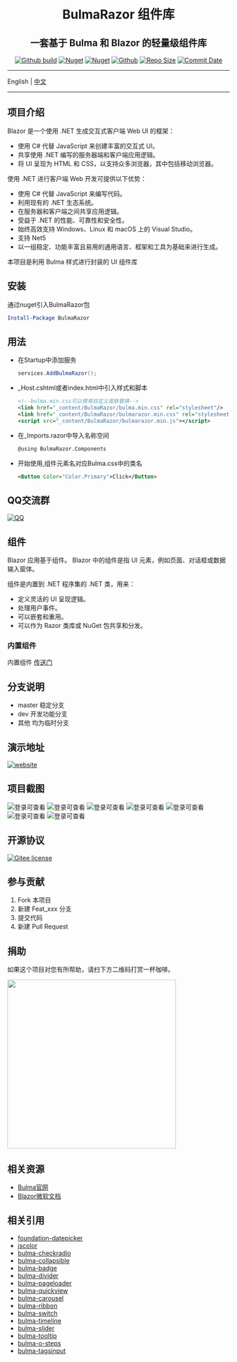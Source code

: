 <h1 align="center">BulmaRazor 组件库</h1>

<div align="center">

<h2>一套基于 Bulma 和 Blazor 的轻量级组件库</h2>

[![Github build](https://img.shields.io/github/workflow/status/ArgoZhang/BootstrapBlazor/Package%20to%20Nuget/master?label=master&logo=github&logoColor=green)](https://github.com/ArgoZhang/BootstrapAdmin/actions?query=workflow%3A%22Auto+Build+CI%22+branch%3Amaster)
[![Nuget](https://img.shields.io/nuget/v/BulmaRazor.svg?color=red&logo=nuget&logoColor=green)](https://www.nuget.org/packages/BulmaRazor/)
[![Nuget](https://img.shields.io/nuget/dt/BulmaRazor.svg?logo=nuget&logoColor=green)](https://www.nuget.org/packages/BulmaRazor/)
[![Github](https://img.shields.io/github/license/loogn/bulmarazor.svg?logo=git&logoColor=red)](https://gitee.com/loogn/bulmarazor/blob/master/LICENSE)
[![Repo Size](https://img.shields.io/github/repo-size/loogn/BulmaRazor.svg?logo=github&logoColor=green&label=repo)](https://github.com/loogn/BulmaRazor)
[![Commit Date](https://img.shields.io/github/last-commit/loogn/BulmaRazor/master.svg?logo=github&logoColor=green&label=commit)](https://github.com/loogn/BulmaRazor)

</div>

---

English | <a href="README.zh-CN.md">中文</a>

---

## 项目介绍
Blazor 是一个使用 .NET 生成交互式客户端 Web UI 的框架：

- 使用 C# 代替 JavaScript 来创建丰富的交互式 UI。
- 共享使用 .NET 编写的服务器端和客户端应用逻辑。
- 将 UI 呈现为 HTML 和 CSS，以支持众多浏览器，其中包括移动浏览器。

使用 .NET 进行客户端 Web 开发可提供以下优势：

- 使用 C# 代替 JavaScript 来编写代码。
- 利用现有的 .NET 生态系统。
- 在服务器和客户端之间共享应用逻辑。
- 受益于 .NET 的性能、可靠性和安全性。
- 始终高效支持 Windows、Linux 和 macOS 上的 Visual Studio。
- 支持 Net5
- 以一组稳定、功能丰富且易用的通用语言、框架和工具为基础来进行生成。

本项目是利用 Bulma 样式进行封装的 UI 组件库

## 安装
通过nuget引入BulmaRazor包
```powershell
Install-Package BulmaRazor
```

## 用法

- 在Startup中添加服务
    ```csharp
    services.AddBulmaRazor();
    ```
- _Host.cshtml或者index.html中引入样式和脚本
    ```xml
    <!--bulma.min.css可以使用自定义皮肤替换-->
    <link href="_content/BulmaRazor/bulma.min.css" rel="stylesheet"/>
    <link href="_content/BulmaRazor/bulmarazor.min.css" rel="stylesheet" />
    <script src="_content/BulmaRazor/bulmarazor.min.js"></script>
    ```
- 在_Imports.razor中导入名称空间
    ```xml
    @using BulmaRazor.Components
    ```
- 开始使用,组件元素名对应Bulma.css中的类名
    ```xml
    <Button Color="Color.Primary">Click</Button>
    ```

## QQ交流群

[![QQ](https://img.shields.io/badge/QQ-995865650-red.svg?logo=tencent%20qq&logoColor=red)](https://qm.qq.com/cgi-bin/qm/qr?k=w91UOwbsm9XjtR9MFxmExzZWDGaqgcSg&jump_from=webapi) 

## 组件

Blazor 应用基于组件。 Blazor 中的组件是指 UI 元素，例如页面、对话框或数据输入窗体。

组件是内置到 .NET 程序集的 .NET 类，用来：
- 定义灵活的 UI 呈现逻辑。
- 处理用户事件。
- 可以嵌套和重用。
- 可以作为 Razor 类库或 NuGet 包共享和分发。

### 内置组件

内置组件 [传送门](https://bulmarazor.loogn.net)

## 分支说明

- master 稳定分支
- dev 开发功能分支
- 其他 均为临时分支

## 演示地址
[![website](https://img.shields.io/badge/linux-BulmaRazor-success.svg?logo=buzzfeed&logoColor=green)](https://bulmarazor.loogn.net) 

## 项目截图

![登录可查看](https://gitee.com/loogn/bulmarazor/raw/master/images/Button.png "Button.png")
![登录可查看](https://gitee.com/loogn/bulmarazor/raw/master/images/Panel.png "Panel.png")
![登录可查看](https://gitee.com/loogn/bulmarazor/raw/master/images/Tabs.png "Tabs.png")
![登录可查看](https://gitee.com/loogn/bulmarazor/raw/master/images/Timeline.png "Timeline.png")
![登录可查看](https://gitee.com/loogn/bulmarazor/raw/master/images/Tooltip.png "Tooltip.png")
![登录可查看](https://gitee.com/loogn/bulmarazor/raw/master/images/Message.png "Message.png")
![登录可查看](https://gitee.com/loogn/bulmarazor/raw/master/images/Cascader.png "Cascader.png")


## 开源协议
[![Gitee license](https://img.shields.io/github/license/loogn/bulmarazor.svg?logo=git&logoColor=red)](https://gitee.com/loogn/bulmarazor/blob/master/LICENSE)


## 参与贡献

1. Fork 本项目
2. 新建 Feat_xxx 分支
3. 提交代码
4. 新建 Pull Request

## 捐助

如果这个项目对您有所帮助，请扫下方二维码打赏一杯咖啡。

<img src="https://gitee.com/loogn/bulmarazor/raw/master/images/coffeemoney.png" width="382px;" />



## 相关资源
- [Bulma官网](https://bulma.io/)
- [Blazor微软文档](https://blazor.net/docs/components/index.html)

## 相关引用
- [foundation-datepicker](http://foundation-datepicker.peterbeno.com/)
- [jscolor](https://jscolor.com/)
- [bulma-checkradio](https://github.com/Wikiki/bulma-checkradio)
- [bulma-collapsible](https://github.com/CreativeBulma/bulma-collapsible)
- [bulma-badge](https://github.com/CreativeBulma/bulma-badge)
- [bulma-divider](https://github.com/CreativeBulma/bulma-divider)
- [bulma-pageloader](https://github.com/Wikiki/bulma-pageloader)
- [bulma-quickview](https://github.com/Wikiki/bulma-quickview)
- [bulma-carousel](https://github.com/Wikiki/bulma-carousel)
- [bulma-ribbon](https://github.com/Wikiki/bulma-ribbon)
- [bulma-switch](https://github.com/Wikiki/bulma-switch)
- [bulma-timeline](https://github.com/Wikiki/bulma-timeline)
- [bulma-slider](https://github.com/Wikiki/bulma-slider)
- [bulma-tooltip](https://github.com/CreativeBulma/bulma-tooltip)
- [bulma-o-steps](https://github.com/octoshrimpy/bulma-o-steps)
- [bulma-tagsinput](https://github.com/CreativeBulma/bulma-tagsinput)
